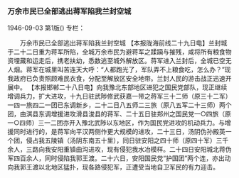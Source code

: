 ### 万余市民已全部逃出蒋军陷我兰封空城

1946-09-03
第1版()
专栏：

　　万余市民已全部逃出蒋军陷我兰封空城
    【本报陇海前线二十九日电】兰封城于二十二日重为蒋军所陷，全城万余市民为避蒋军之蹂躏与摧残，咸将所有粮食物资埋藏和运走后，携老扶幼，悉数逃至城外解放区。蒋军进入兰封后，全城已空无人烟。蒋军在城里叫苦连天大呼：“人都跑光了，军队弄不上粮食吃，怎么办？”现我政府已负责照顾难民衣食，分配至解放区安全地带。兰封人民的游击战正迅速开展中。
    【本报邯郸二十八日电】向我豫北东部地区进犯之国民党部队，现正继续增调兵力，扩大进攻，十九日驻武陟修武获嘉一带之蒋军三十二师（原三十二军）一四一旅四二一团已东调新乡，二十二日八五师二三旅（原八五军二十三师）两个团，由淇县东调增援进攻滑县浚县的蒋军、二十五日驻郑州之国民党一○四旅（原一○四师）三一二团亦开入豫北武陟以东地区，作为国民党进攻的机动兵力。与增援同时进行的，是蒋军向平汉两侧作更大规模的进攻，二十三日，汤阴伪孙殿英一个团，侵占我五陵镇（汤阴东南五十里），同日驻安阳之四十师（原四十军）三千余人，三路向我安阳重镇曲沟进攻，现有侵犯我水冶模样。二十四日安阳城北蒋伪军四百余人，同时侵陷我郭王渡。二十六日，安阳国民党“护国团”两个连，亦出动向我郭王渡以北地区猛扑，现各路侵犯军，正遭受当地自卫军民的有力迎击。
